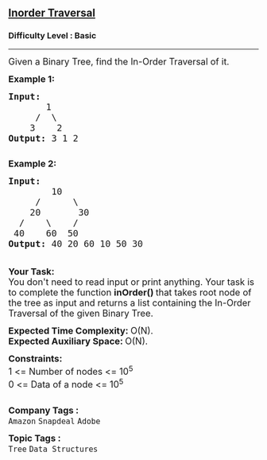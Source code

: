 <h2><a href="https://practice.geeksforgeeks.org/problems/inorder-traversal/1?page=8&sortBy=submissions">Inorder Traversal</a></h2><h3>Difficulty Level : Basic</h3><hr><div class="problems_problem_content__Xm_eO"><p><span style="font-size:18px">Given a Binary Tree, find the In-Order Traversal of it.</span></p>

<p><span style="font-size:18px"><strong>Example 1:</strong></span></p>

<pre><span style="font-size:18px"><strong>Input:
</strong>&nbsp;&nbsp;&nbsp; &nbsp;  1
 &nbsp;&nbsp;&nbsp;&nbsp;/&nbsp; \
 &nbsp;&nbsp; 3&nbsp;&nbsp;&nbsp; 2
<strong>Output: </strong>3 1 2<strong>
</strong></span>
</pre>

<p><span style="font-size:18px"><strong>Example 2:</strong></span></p>

<pre><span style="font-size:18px"><strong>Input:
</strong>        10
 &nbsp; &nbsp; /&nbsp;&nbsp;&nbsp;   \ 
    20&nbsp;&nbsp;&nbsp;&nbsp;&nbsp;  30 
  /&nbsp;&nbsp;&nbsp; \&nbsp; &nbsp; /
 40&nbsp;&nbsp;  60&nbsp; 50
<strong>Output: </strong>40 20 60 10 50 30<strong>

</strong></span></pre>

<p><span style="font-size:18px"><strong>Your Task:</strong><br>
You don't need to read input or print anything. Your task is to complete the function</span><span style="font-size:18px"> <strong>inOrder()&nbsp;</strong>that takes root node of the tree as input&nbsp;and returns a list containing the In-Order Traversal of the given Binary Tree.</span></p>

<p><span style="font-size:18px"><strong>Expected Time Complexity:&nbsp;</strong>O(N).<br>
<strong>Expected Auxiliary Space:&nbsp;</strong>O(N).</span></p>

<p><span style="font-size:18px"><strong>Constraints:</strong><br>
1 &lt;= Number of nodes &lt;= 10<sup>5</sup><br>
0 &lt;= Data of a node &lt;= 10<sup>5</sup></span><br>
&nbsp;</p>
</div><p><span style=font-size:18px><strong>Company Tags : </strong><br><code>Amazon</code>&nbsp;<code>Snapdeal</code>&nbsp;<code>Adobe</code>&nbsp;<br><p><span style=font-size:18px><strong>Topic Tags : </strong><br><code>Tree</code>&nbsp;<code>Data Structures</code>&nbsp;
